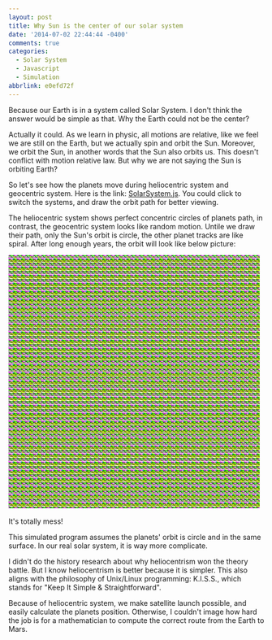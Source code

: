 ```yaml
---
layout: post
title: Why Sun is the center of our solar system
date: '2014-07-02 22:44:44 -0400'
comments: true
categories:
  - Solar System
  - Javascript
  - Simulation
abbrlink: e0efd72f
---
```


Because our Earth is in a system called Solar System.
I don't think the answer would be simple as that.
Why the Earth could not be the center?

Actually it could.
As we learn in physic, all motions are relative, like we feel we are still on the Earth, but we actually spin and orbit the Sun.
Moreover, we orbit the Sun, in another words that the Sun also orbits us.
This doesn't conflict with motion relative law.
But why we are not saying the Sun is orbiting Earth?
<!-- more -->
So let's see how the planets move during heliocentric system and geocentric system.
Here is the link: [SolarSystem.js](http://noahdragon.github.io/SolarSystem.js/).
You could click to switch the systems, and draw the orbit path for better viewing.

The heliocentric system shows perfect concentric circles of planets path, in contrast, the geocentric system looks like random motion.
Untile we draw their path, only the Sun's orbit is circle, the other planet tracks are like spiral.
After long enough years, the orbit will look like below picture:

![](/img/geocentric.jpg)

It's totally mess!

This simulated program assumes the planets' orbit is circle and in the same surface.
In our real solar system, it is way more complicate.

I didn't do the history research about why heliocentrism won the theory battle.
But I know heliocentrism is better because it is simpler.
This also aligns with the philosophy of Unix/Linux programming:
K.I.S.S., which stands for "Keep It Simple & Straightforward".

Because of heliocentric system, we make satellite launch possible, and easily calculate the planets position.
Otherwise, I couldn't image how hard the job is for a mathematician to compute the correct route from the Earth to Mars.

